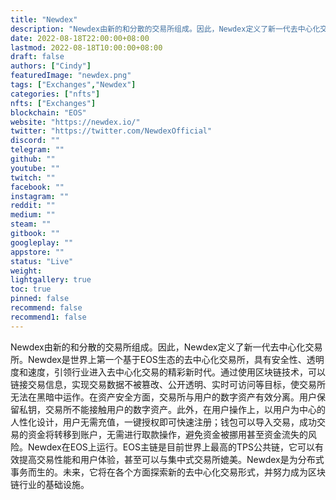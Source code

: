 ```yaml
---
title: "Newdex"
description: "Newdex由新的和分散的交易所组成。因此，Newdex定义了新一代去中心化交易所。Newdex是世界上第一个基于EOS生态的去中心化交易所，具有安全性、透明度和速度，引领行业进入去中心化交易的精彩新时代。"
date: 2022-08-18T22:00:00+08:00
lastmod: 2022-08-18T10:00:00+08:00
draft: false
authors: ["Cindy"]
featuredImage: "newdex.png"
tags: ["Exchanges","Newdex"]
categories: ["nfts"]
nfts: ["Exchanges"]
blockchain: "EOS"
website: "https://newdex.io/"
twitter: "https://twitter.com/NewdexOfficial"
discord: ""
telegram: ""
github: ""
youtube: ""
twitch: ""
facebook: ""
instagram: ""
reddit: ""
medium: ""
steam: ""
gitbook: ""
googleplay: ""
appstore: ""
status: "Live"
weight: 
lightgallery: true
toc: true
pinned: false
recommend: false
recommend1: false
---
```

Newdex由新的和分散的交易所组成。因此，Newdex定义了新一代去中心化交易所。Newdex是世界上第一个基于EOS生态的去中心化交易所，具有安全性、透明度和速度，引领行业进入去中心化交易的精彩新时代。通过使用区块链技术，可以链接交易信息，实现交易数据不被篡改、公开透明、实时可访问等目标，使交易所无法在黑暗中运作。在资产安全方面，交易所与用户的数字资产有效分离。用户保留私钥，交易所不能接触用户的数字资产。此外，在用户操作上，以用户为中心的人性化设计，用户无需充值，一键授权即可快速注册；钱包可以导入交易，成功交易的资金将转移到账户，无需进行取款操作，避免资金被挪用甚至资金流失的风险。Newdex在EOS上运行。EOS主链是目前世界上最高的TPS公共链，它可以有效提高交易性能和用户体验，甚至可以与集中式交易所媲美。Newdex是为分布式事务而生的。未来，它将在各个方面探索新的去中心化交易形式，并努力成为区块链行业的基础设施。